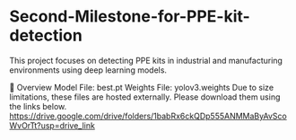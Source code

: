 # Second-Milestone-for-PPE-kit-detection
This project focuses on detecting PPE kits in industrial and manufacturing environments using deep learning models.

📄 Overview
Model File: best.pt
Weights File: yolov3.weights
Due to size limitations, these files are hosted externally. Please download them using the links below.
https://drive.google.com/drive/folders/1babRx6ckQDp555ANMMaByAvScoWvOrTt?usp=drive_link
